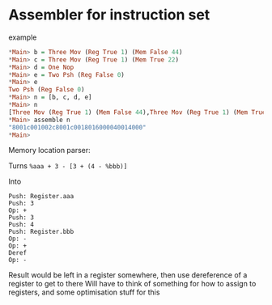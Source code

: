 # Assembler for instruction set

example

```hs
*Main> b = Three Mov (Reg True 1) (Mem False 44)
*Main> c = Three Mov (Reg True 1) (Mem True 22)
*Main> d = One Nop
*Main> e = Two Psh (Reg False 0)
*Main> e
Two Psh (Reg False 0)
*Main> n = [b, c, d, e]
*Main> n
[Three Mov (Reg True 1) (Mem False 44),Three Mov (Reg True 1) (Mem True 22),One Nop,Two Psh (Reg False 0)]
*Main> assemble n
"8001c001002c8001c0018016000040014000"
*Main>
```


Memory location parser:

Turns
`%aaa + 3 - [3 + (4 - %bbb)]`

Into
```
Push: Register.aaa
Push: 3
Op: +
Push: 3
Push: 4
Push: Register.bbb
Op: -
Op: +
Deref
Op: -
```

Result would be left in a register somewhere, then use dereference of a register to get to there
Will have to think of something for how to assign to registers, and some optimisation stuff for this
